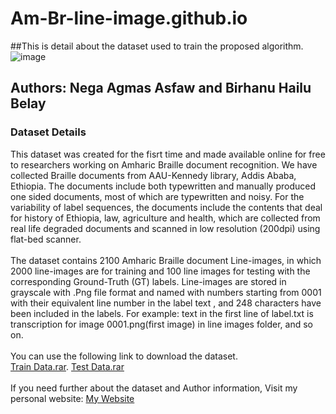 # Am-Br-line-image.github.io
##This is detail about the dataset used to train the proposed algorithm. 
![image](https://github.com/user-attachments/assets/90825f47-293e-431b-99f2-208eb82e1352)

## Authors: Nega Agmas Asfaw and Birhanu Hailu Belay
### Dataset Details
This dataset was created for the fisrt time and made available online for free to researchers working on Amharic Braille document recognition. We have collected Braille documents from AAU-Kennedy library, Addis Ababa, Ethiopia. The documents include both typewritten and manually produced one sided documents, most of which are typewritten and noisy. For the variability of label sequences, the documents include the contents that deal for history of Ethiopia, law, agriculture and health, which are collected from real life degraded documents and scanned in low resolution (200dpi) using flat-bed scanner.  </br>   </br>
The dataset contains 2100 Amharic Braille document Line-images, in which 2000 line-images are for training and 100 line images for testing with the corresponding Ground-Truth (GT) labels. Line-images are stored in grayscale with .Png file format and named with numbers starting from 0001 with their equivalent line number in the label text , and 248 characters have been included in the labels. For example: text in the first line of label.txt is transcription for image 0001.png(first image) in line images folder, and so on.   </br>   </br>
You can use the following link to download the dataset.  
[Train Data.rar](https://drive.google.com/file/d/1joI4cHd7C5LE1uM970p_RPM5QtJK99zK/view?usp=sharing).
[Test Data.rar](https://drive.google.com/file/d/16k2_Lf7SaCO5pHbTGOdtlKxbG0fvgvzm/view?usp=sharing) </br>   </br>
If you need further about the dataset and Author information, Visit my personal website: [My Website](https://sites.google.com/view/nega-agmas/home)
